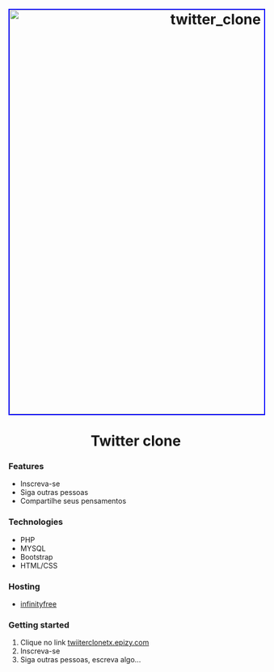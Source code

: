 <h1 align="center">
<br>
  <img src="https://drivertx.s3-sa-east-1.amazonaws.com/home_twiiter.png" alt="twitter_clone" width="800" style="border:2px solid blue;">
<br>
<br>
Twitter clone
</h1>


###  __Features__  
  * Inscreva-se
  * Siga outras pessoas
  * Compartilhe seus pensamentos
  

###  __Technologies__
* PHP
* MYSQL
* Bootstrap
* HTML/CSS


###  __Hosting__
* [infinityfree](https://infinityfree.net/)

  
###  __Getting started__
1. Clique no link [twiiterclonetx.epizy.com](http://twitterclonetx.epizy.com/) <br>
2. Inscreva-se
3. Siga outras pessoas, escreva algo...


